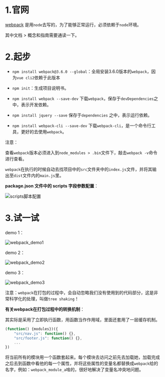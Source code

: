 # 1.官网

[webpack](webpack.js.org) 是用`node`去写的，为了能够正常运行，必须依赖于`node`环境。

其中文档 > 概念和指南需要通读一下。

# 2.起步

- `npm install webpack@3.6.0 --global`：全局安装3.6.0版本的`webpack`，因为`vue cli2`依赖于此版本

- `npm init`：生成项目说明书。
- `npm install webpack --save-dev` 下载`webpack`，保存于`devDependencies`之中，表示开发依赖。
- `npm install jquery --save` 保存于`dependencies` 之中，表示运行依赖。
- `npm install webpack-cli --save-dev` 下载`webpack-cli`，是一个命令行工具，更好的去使用`webpack`。

注意：

查看`webpack`版本必须进入到`node_modules > .bin`文件下，敲击`webpack -v`命令进行查看。

`webpack`在执行的时候自动去找项目中的`src`文件夹中的`index.js`文件，并将其输出至`dist`文件内的`main.js`里。

**package.json 文件中的 scripts 字段参数配置**：

![scripts脚本配置](C:\Users\lenovo\Desktop\2019年11月19日始\notes\Webpack\img\scripts脚本配置.jpg)

# 3.试一试

demo 1：

![webpack_demo1](C:\Users\lenovo\Desktop\2019年11月19日始\notes\Webpack\img\webpack_demo1.png)

demo 2：

![webpack_demo2](C:\Users\lenovo\Desktop\2019年11月19日始\notes\Webpack\img\webpack_demo2.png)

demo 3：

![webpack_demo3](C:\Users\lenovo\Desktop\2019年11月19日始\notes\Webpack\img\webpack_demo3.png)

注意：`webpack`在打包的过程中，会自动忽略我们没有使用到的代码部分，这是非常科学化的处理，叫做`tree shaking`！



**有关webpack在打包过程中的转换机制**：

其实际是采用了立即执行函数，用函数当作作用域，里面还套用了一层缓存机制。

```js
(function() {modules})({
    "src/nav.js": function() {},
    "src/footer.js": function() {},
    ...
})
```

将当前所有的模块用一个函数套起来。每个模块去访问之前先去加载她，加载完成之后去到函数中看他的每一个属性，并将这些属性的变量名都替换成`webpack`给的名字，例如：`webpack_module_a`啥的，很好地解决了变量名冲突地问题。

